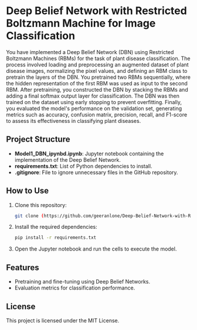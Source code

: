 # Deep Belief Network with Restricted Boltzmann Machine for Image Classification
You have implemented a Deep Belief Network (DBN) using Restricted Boltzmann Machines (RBMs) for the task of plant disease classification. The process involved loading and preprocessing an augmented dataset of plant disease images, normalizing the pixel values, and defining an RBM class to pretrain the layers of the DBN. You pretrained two RBMs sequentially, where the hidden representation of the first RBM was used as input to the second RBM. After pretraining, you constructed the DBN by stacking the RBMs and adding a final softmax output layer for classification. The DBN was then trained on the dataset using early stopping to prevent overfitting. Finally, you evaluated the model's performance on the validation set, generating metrics such as accuracy, confusion matrix, precision, recall, and F1-score to assess its effectiveness in classifying plant diseases.

## Project Structure

- **Model1_DBN_ipynbd.ipynb**: Jupyter notebook containing the implementation of the Deep Belief Network.
- **requirements.txt**: List of Python dependencies to install.
- **.gitignore**: File to ignore unnecessary files in the GitHub repository.

## How to Use

1. Clone this repository:
   ```bash
   git clone (https://github.com/geeranlone/Deep-Belief-Network-with-Restricted-Boltzmann-Machine-for-Image-Classification.git)
   ```

2. Install the required dependencies:
   ```bash
   pip install -r requirements.txt
   ```

3. Open the Jupyter notebook and run the cells to execute the model.

## Features

- Pretraining and fine-tuning using Deep Belief Networks.
- Evaluation metrics for classification performance.

## License

This project is licensed under the MIT License.
